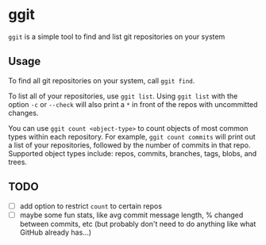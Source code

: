 ggit
======

`ggit` is a simple tool to find and list git repositories on your system

Usage
------

To find all git repositories on your system, call `ggit find`.

To list all of your repositories, use `ggit list`. Using `ggit list` with the option
`-c` or `--check` will also print a `*` in front of the repos with uncommitted changes.

You can use `ggit count <object-type>` to count objects of most common types within each
repository. For example, `ggit count commits` will print out a list of your repositories,
followed by the number of commits in that repo. Supported object types include: repos, 
commits, branches, tags, blobs, and trees.

TODO
------

+ [ ] add option to restrict `count` to certain repos
+ [ ] maybe some fun stats, like avg commit message length, % changed between commits, etc 
(but probably don't need to do anything like what GitHub already has...)
